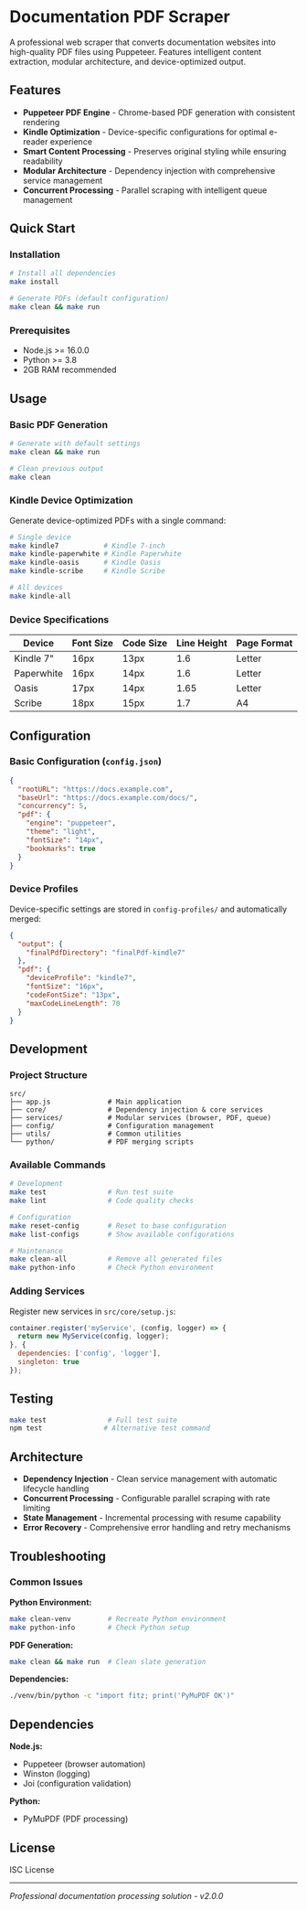 # Documentation PDF Scraper

A professional web scraper that converts documentation websites into high-quality PDF files using Puppeteer. Features intelligent content extraction, modular architecture, and device-optimized output.

## Features

- **Puppeteer PDF Engine** - Chrome-based PDF generation with consistent rendering
- **Kindle Optimization** - Device-specific configurations for optimal e-reader experience
- **Smart Content Processing** - Preserves original styling while ensuring readability
- **Modular Architecture** - Dependency injection with comprehensive service management
- **Concurrent Processing** - Parallel scraping with intelligent queue management

## Quick Start

### Installation

```bash
# Install all dependencies
make install

# Generate PDFs (default configuration)
make clean && make run
```

### Prerequisites

- Node.js >= 16.0.0
- Python >= 3.8
- 2GB RAM recommended

## Usage

### Basic PDF Generation

```bash
# Generate with default settings
make clean && make run

# Clean previous output
make clean
```

### Kindle Device Optimization

Generate device-optimized PDFs with a single command:

```bash
# Single device
make kindle7           # Kindle 7-inch
make kindle-paperwhite # Kindle Paperwhite  
make kindle-oasis      # Kindle Oasis
make kindle-scribe     # Kindle Scribe

# All devices
make kindle-all
```

### Device Specifications

| Device | Font Size | Code Size | Line Height | Page Format |
|--------|-----------|-----------|-------------|-------------|
| Kindle 7" | 16px | 13px | 1.6 | Letter |
| Paperwhite | 16px | 14px | 1.6 | Letter |
| Oasis | 17px | 14px | 1.65 | Letter |
| Scribe | 18px | 15px | 1.7 | A4 |

## Configuration

### Basic Configuration (`config.json`)

```json
{
  "rootURL": "https://docs.example.com",
  "baseUrl": "https://docs.example.com/docs/",
  "concurrency": 5,
  "pdf": {
    "engine": "puppeteer",
    "theme": "light",
    "fontSize": "14px",
    "bookmarks": true
  }
}
```

### Device Profiles

Device-specific settings are stored in `config-profiles/` and automatically merged:

```json
{
  "output": {
    "finalPdfDirectory": "finalPdf-kindle7"
  },
  "pdf": {
    "deviceProfile": "kindle7",
    "fontSize": "16px",
    "codeFontSize": "13px",
    "maxCodeLineLength": 70
  }
}
```

## Development

### Project Structure

```
src/
├── app.js              # Main application
├── core/               # Dependency injection & core services
├── services/           # Modular services (browser, PDF, queue)
├── config/             # Configuration management
├── utils/              # Common utilities
└── python/             # PDF merging scripts
```

### Available Commands

```bash
# Development
make test               # Run test suite
make lint               # Code quality checks

# Configuration
make reset-config       # Reset to base configuration
make list-configs       # Show available configurations

# Maintenance  
make clean-all          # Remove all generated files
make python-info        # Check Python environment
```

### Adding Services

Register new services in `src/core/setup.js`:

```javascript
container.register('myService', (config, logger) => {
  return new MyService(config, logger);
}, {
  dependencies: ['config', 'logger'],
  singleton: true
});
```

## Testing

```bash
make test               # Full test suite
npm test               # Alternative test command
```

## Architecture

- **Dependency Injection** - Clean service management with automatic lifecycle handling
- **Concurrent Processing** - Configurable parallel scraping with rate limiting
- **State Management** - Incremental processing with resume capability
- **Error Recovery** - Comprehensive error handling and retry mechanisms

## Troubleshooting

### Common Issues

**Python Environment:**
```bash
make clean-venv         # Recreate Python environment
make python-info        # Check Python setup
```

**PDF Generation:**
```bash
make clean && make run  # Clean slate generation
```

**Dependencies:**
```bash
./venv/bin/python -c "import fitz; print('PyMuPDF OK')"
```

## Dependencies

**Node.js:**
- Puppeteer (browser automation)
- Winston (logging)
- Joi (configuration validation)

**Python:**
- PyMuPDF (PDF processing)

## License

ISC License

---

*Professional documentation processing solution - v2.0.0*